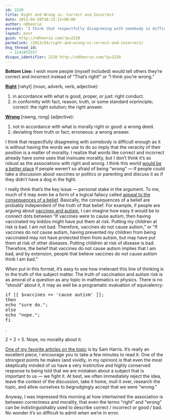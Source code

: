 ```yaml
---
id: 2220
title: Right and Wrong vs. Correct and Incorrect
date: 2013-04-28T10:32:11+00:00
author: n8henrie
excerpt: 'I think that respectfully disagreeing with somebody is difficult enough as it is without having the words we use to do so imply that the veracity of their position is a matter of morality. '
layout: post
guid: http://n8henrie.com/?p=2220
permalink: /2013/04/right-and-wrong-vs-correct-and-incorrect/
dsq_thread_id:
  - 1241851557
disqus_identifier: 2220 http://n8henrie.com/?p=2220
---
```

**Bottom Line:** I wish more people (myself included) would tell others they’re correct and incorrect instead of “That’s right!” or “I think you’re wrong.” <!--more-->

<a target="_blank" href="http://dictionary.reference.com/browse/right"><strong>Right</strong></a> \[rahyt\] (noun, adverb, verb, adjective):

  1. in accordance with what is good, proper, or just: right conduct.
  2. in conformity with fact, reason, truth, or some standard orprinciple; correct: the right solution; the right answer.

<a target="_blank" href="http://dictionary.reference.com/browse/wrong"><strong>Wrong</strong></a> \[rawng, rong\] (adjective):

  1. not in accordance with what is morally right or good: a wrong deed.
  2. deviating from truth or fact; erroneous: a wrong answer.

I think that respectfully disagreeing with somebody is difficult enough as it is without having the words we use to do so imply that the veracity of their position is a matter of morality. I realize that words like correct and incorrect already have some uses that insinuate morality, but I don’t think it’s as robust as the associations with right and wrong. I think this world <a target="_blank" href="http://www.ted.com/talks/kathryn_schulz_on_being_wrong.html" title="Kathryn Schulz: On being wrong | Video on TED.com">would be a better place</a> if people weren’t so afraid of being “wrong” — if people could take a discussion about vaccines or politics or parenting and discuss it as if they didn’t have a dog in the fight. 

I really think that’s the key issue — personal stake in the argument. To me, much of it may even be a form of a logical fallacy called <a target="_blank" href="http://www.nizkor.org/features/fallacies/appeal-to-consequences.html" title="Fallacy: Appeal to Consequences of a Belief - The Nizkor Project">appeal to the consequences of a belief</a>. Basically, the consequences of a belief are probably independent of the truth of that belief. For example, if people are arguing about <a target="_blank" href="http://en.wikipedia.org/wiki/MMR_vaccine_controversy" title="MMR vaccine controversy - Wikipedia, the free encyclopedia">vaccines and autism</a>, I can imagine how easy it would be to connect dots between “If vaccines were to cause autism, then having vaccinated my kiddos might have put them at risk. Putting my children at risk is bad. I am not bad. Therefore, vaccines do not cause autism,” or “If vaccines do _not_ cause autism, having prevented my children from being vaccinated may not have protected them from autism, but may have put them at risk of other diseases. Putting children at risk of disease is bad. Therefore, the belief that vaccines do not cause autism implies that I am bad, and by extension, people that believe vaccines do not cause autism think I am bad.” 

When put in this format, it’s easy to see how irrelevant this line of thinking is to the truth of the subject matter. The truth of vaccination and autism risk is as amoral of a question as any topic in mathematics or physics. There is no “should” about it, it may as well be a programatic evaluation of equivalency: 

<pre>if [[ $vaccines == 'cause autism' ]];
then
echo "sure do.";
else
echo "nope.";
fi</pre>

.
  
2 + 2 = 5. Nope, no morality about it.

<a target="_blank" href="http://www.samharris.org/blog/item/the-fireplace-delusion" title="The Fireplace Delusion : Sam Harris">One of my favorite articles on the topic</a> is by Sam Harris. It’s really an excellent piece, I encourage you to take a few minutes to read it. One of the strongest points he makes (and vividly, in my opinion) is that even the most skeptically minded of us have a very instinctive and highly conserved response to being told that we are mistaken about a subject that is important to us — we fight it. At best, we often immediately reject the idea, leave the context of the discussion, take it home, mull it over, research the topic, and allow ourselves to begrudgingly accept that we were “wrong.”

Anyway, I was impressed this morning at how intertwined the association is between correctness and morality, that even the terms “right” and “wrong” can be indistinguishably used to describe correct / incorrect or good / bad. No wonder it’s so difficult to admit when we’re in error.
